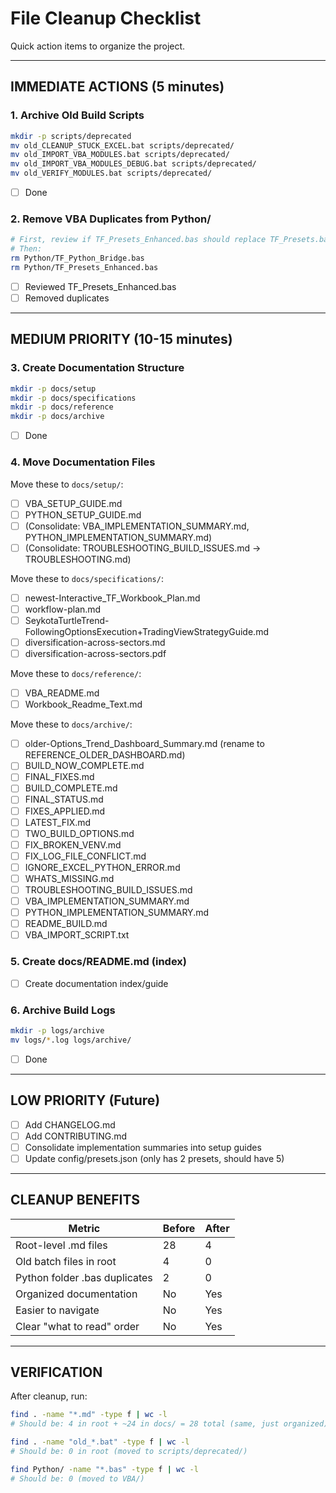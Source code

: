 # File Cleanup Checklist

Quick action items to organize the project.

---

## IMMEDIATE ACTIONS (5 minutes)

### 1. Archive Old Build Scripts
```bash
mkdir -p scripts/deprecated
mv old_CLEANUP_STUCK_EXCEL.bat scripts/deprecated/
mv old_IMPORT_VBA_MODULES.bat scripts/deprecated/
mv old_IMPORT_VBA_MODULES_DEBUG.bat scripts/deprecated/
mv old_VERIFY_MODULES.bat scripts/deprecated/
```
- [ ] Done

### 2. Remove VBA Duplicates from Python/
```bash
# First, review if TF_Presets_Enhanced.bas should replace TF_Presets.bas
# Then:
rm Python/TF_Python_Bridge.bas
rm Python/TF_Presets_Enhanced.bas
```
- [ ] Reviewed TF_Presets_Enhanced.bas
- [ ] Removed duplicates

---

## MEDIUM PRIORITY (10-15 minutes)

### 3. Create Documentation Structure
```bash
mkdir -p docs/setup
mkdir -p docs/specifications
mkdir -p docs/reference
mkdir -p docs/archive
```
- [ ] Done

### 4. Move Documentation Files
Move these to `docs/setup/`:
- [ ] VBA_SETUP_GUIDE.md
- [ ] PYTHON_SETUP_GUIDE.md
- [ ] (Consolidate: VBA_IMPLEMENTATION_SUMMARY.md, PYTHON_IMPLEMENTATION_SUMMARY.md)
- [ ] (Consolidate: TROUBLESHOOTING_BUILD_ISSUES.md → TROUBLESHOOTING.md)

Move these to `docs/specifications/`:
- [ ] newest-Interactive_TF_Workbook_Plan.md
- [ ] workflow-plan.md
- [ ] SeykotaTurtleTrend-FollowingOptionsExecution+TradingViewStrategyGuide.md
- [ ] diversification-across-sectors.md
- [ ] diversification-across-sectors.pdf

Move these to `docs/reference/`:
- [ ] VBA_README.md
- [ ] Workbook_Readme_Text.md

Move these to `docs/archive/`:
- [ ] older-Options_Trend_Dashboard_Summary.md (rename to REFERENCE_OLDER_DASHBOARD.md)
- [ ] BUILD_NOW_COMPLETE.md
- [ ] FINAL_FIXES.md
- [ ] BUILD_COMPLETE.md
- [ ] FINAL_STATUS.md
- [ ] FIXES_APPLIED.md
- [ ] LATEST_FIX.md
- [ ] TWO_BUILD_OPTIONS.md
- [ ] FIX_BROKEN_VENV.md
- [ ] FIX_LOG_FILE_CONFLICT.md
- [ ] IGNORE_EXCEL_PYTHON_ERROR.md
- [ ] WHATS_MISSING.md
- [ ] TROUBLESHOOTING_BUILD_ISSUES.md
- [ ] VBA_IMPLEMENTATION_SUMMARY.md
- [ ] PYTHON_IMPLEMENTATION_SUMMARY.md
- [ ] README_BUILD.md
- [ ] VBA_IMPORT_SCRIPT.txt

### 5. Create docs/README.md (index)
- [ ] Create documentation index/guide

### 6. Archive Build Logs
```bash
mkdir -p logs/archive
mv logs/*.log logs/archive/
```
- [ ] Done

---

## LOW PRIORITY (Future)

- [ ] Add CHANGELOG.md
- [ ] Add CONTRIBUTING.md
- [ ] Consolidate implementation summaries into setup guides
- [ ] Update config/presets.json (only has 2 presets, should have 5)

---

## CLEANUP BENEFITS

| Metric | Before | After |
|--------|--------|-------|
| Root-level .md files | 28 | 4 |
| Old batch files in root | 4 | 0 |
| Python folder .bas duplicates | 2 | 0 |
| Organized documentation | No | Yes |
| Easier to navigate | No | Yes |
| Clear "what to read" order | No | Yes |

---

## VERIFICATION

After cleanup, run:
```bash
find . -name "*.md" -type f | wc -l
# Should be: 4 in root + ~24 in docs/ = 28 total (same, just organized)

find . -name "old_*.bat" -type f | wc -l
# Should be: 0 in root (moved to scripts/deprecated/)

find Python/ -name "*.bas" -type f | wc -l
# Should be: 0 (moved to VBA/)
```

